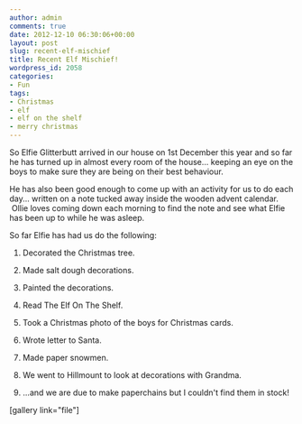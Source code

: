 ```yaml
---
author: admin
comments: true
date: 2012-12-10 06:30:06+00:00
layout: post
slug: recent-elf-mischief
title: Recent Elf Mischief!
wordpress_id: 2058
categories:
- Fun
tags:
- Christmas
- elf
- elf on the shelf
- merry christmas
---
```


So Elfie Glitterbutt arrived in our house on 1st December this year and so far he has turned up in almost every room of the house... keeping an eye on the boys to make sure they are being on their best behaviour.

He has also been good enough to come up with an activity for us to do each day... written on a note tucked away inside the wooden advent calendar.  Ollie loves coming down each morning to find the note and see what Elfie has been up to while he was asleep.

So far Elfie has had us do the following:



	
  1. Decorated the Christmas tree.

	
  2. Made salt dough decorations.

	
  3. Painted the decorations.

	
  4. Read The Elf On The Shelf.

	
  5. Took a Christmas photo of the boys for Christmas cards.

	
  6. Wrote letter to Santa.

	
  7. Made paper snowmen.

	
  8. We went to Hillmount to look at decorations with Grandma.

	
  9. ...and we are due to make paperchains but I couldn't find them in stock!


[gallery link="file"]


